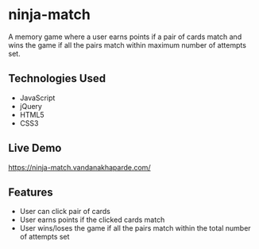 # ninja-match
 A memory game where a user earns points if a pair of cards match and wins the game if all the pairs match within maximum number of attempts set.

## Technologies Used
* JavaScript
* jQuery
* HTML5
* CSS3
## Live Demo
https://ninja-match.vandanakhaparde.com/
## Features
* User can click pair of cards 
* User earns points if the clicked cards match
* User wins/loses the game if all the pairs match within the total number of attempts set

